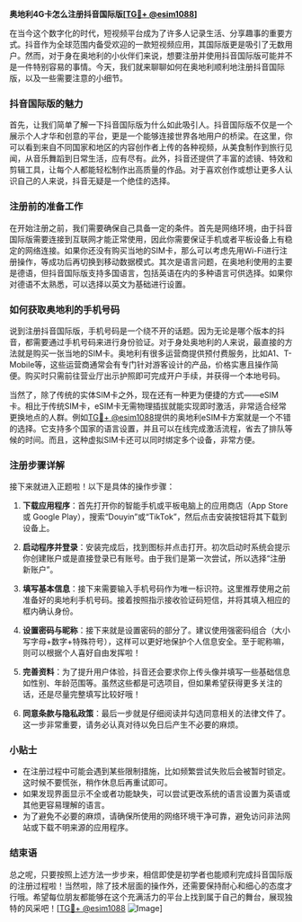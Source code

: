 **奥地利4G卡怎么注册抖音国际版[[TG💪+ @esim1088](https://t.me/s/esim1088)]**

在当今这个数字化的时代，短视频平台成为了许多人记录生活、分享趣事的重要方式。抖音作为全球范围内备受欢迎的一款短视频应用，其国际版更是吸引了无数用户。然而，对于身在奥地利的小伙伴们来说，想要注册并使用抖音国际版可能并不是一件特别容易的事情。今天，我们就来聊聊如何在奥地利顺利地注册抖音国际版，以及一些需要注意的小细节。

### 抖音国际版的魅力

首先，让我们简单了解一下抖音国际版为什么如此吸引人。抖音国际版不仅是一个展示个人才华和创意的平台，更是一个能够连接世界各地用户的桥梁。在这里，你可以看到来自不同国家和地区的内容创作者上传的各种视频，从美食制作到旅行见闻，从音乐舞蹈到日常生活，应有尽有。此外，抖音还提供了丰富的滤镜、特效和剪辑工具，让每个人都能轻松制作出高质量的作品。对于喜欢创作或想让更多人认识自己的人来说，抖音无疑是一个绝佳的选择。

### 注册前的准备工作

在开始注册之前，我们需要确保自己具备一定的条件。首先是网络环境，由于抖音国际版需要连接到互联网才能正常使用，因此你需要保证手机或者平板设备上有稳定的网络连接。如果你还没有购买当地的SIM卡，那么可以考虑先用Wi-Fi进行注册操作，等成功后再切换到移动数据模式。其次是语言问题，在奥地利使用的主要是德语，但抖音国际版支持多国语言，包括英语在内的多种语言可供选择。如果你对德语不太熟悉，可以选择以英文为基础进行设置。

### 如何获取奥地利的手机号码

说到注册抖音国际版，手机号码是一个绕不开的话题。因为无论是哪个版本的抖音，都需要通过手机号码来进行身份验证。对于身处奥地利的人来说，最直接的方法就是购买一张当地的SIM卡。奥地利有很多运营商提供预付费服务，比如A1、T-Mobile等，这些运营商通常会有专门针对游客设计的产品，价格实惠且操作简便。购买时只需前往营业厅出示护照即可完成开户手续，并获得一个本地号码。

当然了，除了传统的实体SIM卡之外，现在还有一种更为便捷的方式——eSIM卡。相比于传统SIM卡，eSIM卡无需物理插拔就能实现即时激活，非常适合经常更换地点的人群。例如[TG💪+ @esim1088](https://t.me/s/esim1088)提供的奥地利eSIM卡方案就是一个不错的选择。它支持多个国家的语言设置，并且可以在线完成激活流程，省去了排队等候的时间。而且，这种虚拟SIM卡还可以同时绑定多个设备，非常方便。

### 注册步骤详解

接下来就进入正题啦！以下是具体的操作步骤：

1. **下载应用程序**：首先打开你的智能手机或平板电脑上的应用商店（App Store 或 Google Play），搜索“Douyin”或“TikTok”，然后点击安装按钮将其下载到设备上。
   
2. **启动程序并登录**：安装完成后，找到图标并点击打开。初次启动时系统会提示你创建账户或是直接登录已有账号。由于我们是第一次尝试，所以选择“注册新账户”。

3. **填写基本信息**：接下来需要输入手机号码作为唯一标识符。这里推荐使用之前准备好的奥地利手机号码。接着按照指示接收验证码短信，并将其填入相应的框内确认身份。

4. **设置密码与昵称**：接下来就是设置密码的部分了。建议使用强密码组合（大小写字母+数字+特殊符号），这样可以更好地保护个人信息安全。至于昵称嘛，则可以根据个人喜好自由发挥啦！

5. **完善资料**：为了提升用户体验，抖音还会要求你上传头像并填写一些基础信息如性别、年龄范围等。虽然这些都是可选项目，但如果希望获得更多关注的话，还是尽量完整填写比较好哦！

6. **同意条款与隐私政策**：最后一步就是仔细阅读并勾选同意相关的法律文件了。这一步非常重要，请务必认真对待以免日后产生不必要的麻烦。

### 小贴士

- 在注册过程中可能会遇到某些限制措施，比如频繁尝试失败后会被暂时锁定。这时候不要慌张，稍作休息后再重试即可。
- 如果发现界面显示不全或者功能缺失，可以尝试更改系统的语言设置为英语或其他更容易理解的语言。
- 为了避免不必要的麻烦，请确保所使用的网络环境干净可靠，避免访问非法网站或下载不明来源的应用程序。

### 结束语

总之呢，只要按照上述方法一步步来，相信即使是初学者也能顺利完成抖音国际版的注册过程啦！当然啦，除了技术层面的操作外，还需要保持耐心和细心的态度才行哦。希望每位朋友都能够在这个充满活力的平台上找到属于自己的舞台，展现独特的风采吧！[[TG💪+ @esim1088](https://t.me/s/esim1088) ![Image](https://i.postimg.cc/4NQfJmqS/Snipaste-2025-05-13-00-14-12.png)]